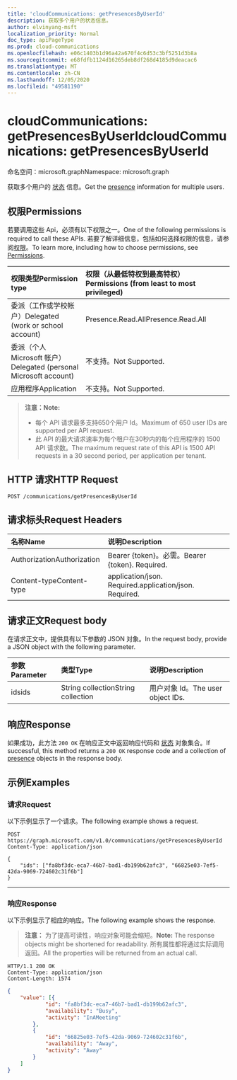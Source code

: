 ```yaml
---
title: 'cloudCommunications: getPresencesByUserId'
description: 获取多个用户的状态信息。
author: elvinyang-msft
localization_priority: Normal
doc_type: apiPageType
ms.prod: cloud-communications
ms.openlocfilehash: e06c1403b1d96a42a670f4c6d53c3bf5251d3b8a
ms.sourcegitcommit: e68fdfb1124d16265deb8df268d4185d9deacac6
ms.translationtype: MT
ms.contentlocale: zh-CN
ms.lasthandoff: 12/05/2020
ms.locfileid: "49581190"
---
```

# <a name="cloudcommunications-getpresencesbyuserid"></a><span data-ttu-id="f5fc8-103">cloudCommunications: getPresencesByUserId</span><span class="sxs-lookup"><span data-stu-id="f5fc8-103">cloudCommunications: getPresencesByUserId</span></span>

<span data-ttu-id="f5fc8-104">命名空间：microsoft.graph</span><span class="sxs-lookup"><span data-stu-id="f5fc8-104">Namespace: microsoft.graph</span></span>

<span data-ttu-id="f5fc8-105">获取多个用户的 [状态](../resources/presence.md) 信息。</span><span class="sxs-lookup"><span data-stu-id="f5fc8-105">Get the [presence](../resources/presence.md) information for multiple users.</span></span>

## <a name="permissions"></a><span data-ttu-id="f5fc8-106">权限</span><span class="sxs-lookup"><span data-stu-id="f5fc8-106">Permissions</span></span>
<span data-ttu-id="f5fc8-107">若要调用这些 Api，必须有以下权限之一。</span><span class="sxs-lookup"><span data-stu-id="f5fc8-107">One of the following permissions is required to call these APIs.</span></span> <span data-ttu-id="f5fc8-108">若要了解详细信息，包括如何选择权限的信息，请参阅[权限](/graph/permissions-reference)。</span><span class="sxs-lookup"><span data-stu-id="f5fc8-108">To learn more, including how to choose permissions, see [Permissions](/graph/permissions-reference).</span></span>

| <span data-ttu-id="f5fc8-109">权限类型</span><span class="sxs-lookup"><span data-stu-id="f5fc8-109">Permission type</span></span> | <span data-ttu-id="f5fc8-110">权限（从最低特权到最高特权）</span><span class="sxs-lookup"><span data-stu-id="f5fc8-110">Permissions (from least to most privileged)</span></span>                  |
| :-------------- | :----------------------------------------------------------- |
| <span data-ttu-id="f5fc8-111">委派（工作或学校帐户）</span><span class="sxs-lookup"><span data-stu-id="f5fc8-111">Delegated (work or school account)</span></span>     | <span data-ttu-id="f5fc8-112">Presence.Read.All</span><span class="sxs-lookup"><span data-stu-id="f5fc8-112">Presence.Read.All</span></span>                         |
| <span data-ttu-id="f5fc8-113">委派（个人 Microsoft 帐户）</span><span class="sxs-lookup"><span data-stu-id="f5fc8-113">Delegated (personal Microsoft account)</span></span> | <span data-ttu-id="f5fc8-114">不支持。</span><span class="sxs-lookup"><span data-stu-id="f5fc8-114">Not Supported.</span></span>                         |
| <span data-ttu-id="f5fc8-115">应用程序</span><span class="sxs-lookup"><span data-stu-id="f5fc8-115">Application</span></span>                            | <span data-ttu-id="f5fc8-116">不支持。</span><span class="sxs-lookup"><span data-stu-id="f5fc8-116">Not Supported.</span></span>                                  |

> <span data-ttu-id="f5fc8-117">**注意：**</span><span class="sxs-lookup"><span data-stu-id="f5fc8-117">**Note:**</span></span>
> * <span data-ttu-id="f5fc8-118">每个 API 请求最多支持650个用户 Id。</span><span class="sxs-lookup"><span data-stu-id="f5fc8-118">Maximum of 650 user IDs are supported per API request.</span></span>
> * <span data-ttu-id="f5fc8-119">此 API 的最大请求速率为每个租户在30秒内的每个应用程序的 1500 API 请求数。</span><span class="sxs-lookup"><span data-stu-id="f5fc8-119">The maximum request rate of this API is 1500 API requests in a 30 second period, per application per tenant.</span></span>

## <a name="http-request"></a><span data-ttu-id="f5fc8-120">HTTP 请求</span><span class="sxs-lookup"><span data-stu-id="f5fc8-120">HTTP Request</span></span>
<!-- { "blockType": "ignored" } -->
```http
POST /communications/getPresencesByUserId
```

## <a name="request-headers"></a><span data-ttu-id="f5fc8-121">请求标头</span><span class="sxs-lookup"><span data-stu-id="f5fc8-121">Request Headers</span></span>
| <span data-ttu-id="f5fc8-122">名称</span><span class="sxs-lookup"><span data-stu-id="f5fc8-122">Name</span></span>          | <span data-ttu-id="f5fc8-123">说明</span><span class="sxs-lookup"><span data-stu-id="f5fc8-123">Description</span></span>               |
|:--------------|:--------------------------|
| <span data-ttu-id="f5fc8-124">Authorization</span><span class="sxs-lookup"><span data-stu-id="f5fc8-124">Authorization</span></span> | <span data-ttu-id="f5fc8-p102">Bearer {token}。必需。</span><span class="sxs-lookup"><span data-stu-id="f5fc8-p102">Bearer {token}. Required.</span></span> |
|<span data-ttu-id="f5fc8-127">Content-type</span><span class="sxs-lookup"><span data-stu-id="f5fc8-127">Content-type</span></span> | <span data-ttu-id="f5fc8-p103">application/json. Required.</span><span class="sxs-lookup"><span data-stu-id="f5fc8-p103">application/json. Required.</span></span> |


## <a name="request-body"></a><span data-ttu-id="f5fc8-130">请求正文</span><span class="sxs-lookup"><span data-stu-id="f5fc8-130">Request body</span></span>

<span data-ttu-id="f5fc8-131">在请求正文中，提供具有以下参数的 JSON 对象。</span><span class="sxs-lookup"><span data-stu-id="f5fc8-131">In the request body, provide a JSON object with the following parameter.</span></span>

| <span data-ttu-id="f5fc8-132">参数</span><span class="sxs-lookup"><span data-stu-id="f5fc8-132">Parameter</span></span>      | <span data-ttu-id="f5fc8-133">类型</span><span class="sxs-lookup"><span data-stu-id="f5fc8-133">Type</span></span>    |<span data-ttu-id="f5fc8-134">说明</span><span class="sxs-lookup"><span data-stu-id="f5fc8-134">Description</span></span>|
|:---------------|:--------|:----------|
|<span data-ttu-id="f5fc8-135">ids</span><span class="sxs-lookup"><span data-stu-id="f5fc8-135">ids</span></span>|<span data-ttu-id="f5fc8-136">String collection</span><span class="sxs-lookup"><span data-stu-id="f5fc8-136">String collection</span></span>|<span data-ttu-id="f5fc8-137">用户对象 Id。</span><span class="sxs-lookup"><span data-stu-id="f5fc8-137">The user object IDs.</span></span>|

## <a name="response"></a><span data-ttu-id="f5fc8-138">响应</span><span class="sxs-lookup"><span data-stu-id="f5fc8-138">Response</span></span>

<span data-ttu-id="f5fc8-139">如果成功，此方法 `200 OK` 在响应正文中返回响应代码和 [状态](../resources/presence.md) 对象集合。</span><span class="sxs-lookup"><span data-stu-id="f5fc8-139">If successful, this method returns a `200 OK` response code and a collection of [presence](../resources/presence.md) objects in the response body.</span></span>


## <a name="examples"></a><span data-ttu-id="f5fc8-140">示例</span><span class="sxs-lookup"><span data-stu-id="f5fc8-140">Examples</span></span>

### <a name="request"></a><span data-ttu-id="f5fc8-141">请求</span><span class="sxs-lookup"><span data-stu-id="f5fc8-141">Request</span></span>
<span data-ttu-id="f5fc8-142">以下示例显示了一个请求。</span><span class="sxs-lookup"><span data-stu-id="f5fc8-142">The following example shows a request.</span></span>

<!-- {
  "blockType": "request",
  "name": "get-presence-multiple-users"
}-->

```http
POST https://graph.microsoft.com/v1.0/communications/getPresencesByUserId
Content-Type: application/json

{
    "ids": ["fa8bf3dc-eca7-46b7-bad1-db199b62afc3", "66825e03-7ef5-42da-9069-724602c31f6b"]
}
```

---

### <a name="response"></a><span data-ttu-id="f5fc8-143">响应</span><span class="sxs-lookup"><span data-stu-id="f5fc8-143">Response</span></span>
<span data-ttu-id="f5fc8-144">以下示例显示了相应的响应。</span><span class="sxs-lookup"><span data-stu-id="f5fc8-144">The following example shows the response.</span></span>

> <span data-ttu-id="f5fc8-145">**注意：** 为了提高可读性，响应对象可能会缩短。</span><span class="sxs-lookup"><span data-stu-id="f5fc8-145">**Note:** The response objects might be shortened for readability.</span></span> <span data-ttu-id="f5fc8-146">所有属性都将通过实际调用返回。</span><span class="sxs-lookup"><span data-stu-id="f5fc8-146">All the properties will be returned from an actual call.</span></span>

<!-- {
  "blockType": "response",
  "name": "get-presence-multiple-users",
  "truncated": "true",
  "@odata.type": "microsoft.graph.presence"
}-->

```http
HTTP/1.1 200 OK
Content-Type: application/json
Content-Length: 1574
```
```json
{
    "value": [{
            "id": "fa8bf3dc-eca7-46b7-bad1-db199b62afc3",
            "availability": "Busy",
            "activity": "InAMeeting"
        },
        {
            "id": "66825e03-7ef5-42da-9069-724602c31f6b",
            "availability": "Away",
            "activity": "Away"
        }
    ]
}
```

<!-- uuid: 8fcb5dbc-d5aa-4681-8e31-b001d5168d79
2015-10-25 14:57:30 UTC -->
<!--
{
  "type": "#page.annotation",
  "description": "List Presence Information",
  "keywords": "",
  "section": "documentation",
  "tocPath": "",
  "suppressions": [
  ]
}
-->


